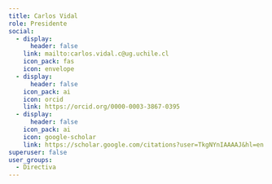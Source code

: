 ```yaml
---
title: Carlos Vidal
role: Presidente
social:
  - display:
      header: false
    link: mailto:carlos.vidal.c@ug.uchile.cl
    icon_pack: fas
    icon: envelope
  - display:
      header: false
    icon_pack: ai
    icon: orcid
    link: https://orcid.org/0000-0003-3867-0395
  - display:
      header: false
    icon_pack: ai
    icon: google-scholar
    link: https://scholar.google.com/citations?user=TkgNYnIAAAAJ&hl=en
superuser: false
user_groups:
  - Directiva
---
```

